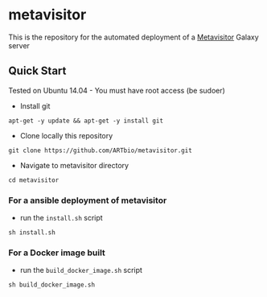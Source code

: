 # metavisitor

This is the repository for the automated deployment of a [Metavisitor](https://doi.org/10.1371/journal.pone.0168397) Galaxy server

## Quick Start

Tested on Ubuntu 14.04 - You must have root access (be sudoer)

- Install git
```
apt-get -y update && apt-get -y install git
```
- Clone locally this repository
```
git clone https://github.com/ARTbio/metavisitor.git
```
- Navigate to metavisitor directory
```
cd metavisitor
```

### For a ansible deployment of metavisitor
- run the `install.sh` script
```
sh install.sh
```
### For a Docker image built
- run the `build_docker_image.sh` script
```
sh build_docker_image.sh
```


